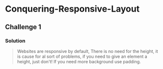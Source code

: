 # Conquering-Responsive-Layout

## Challenge 1

### Solution

> Websites are responsive by default, There is no need for the height, it is cause for al sort of problems, if you need to give an element a height, just don't!
> If you need more background use padding.
